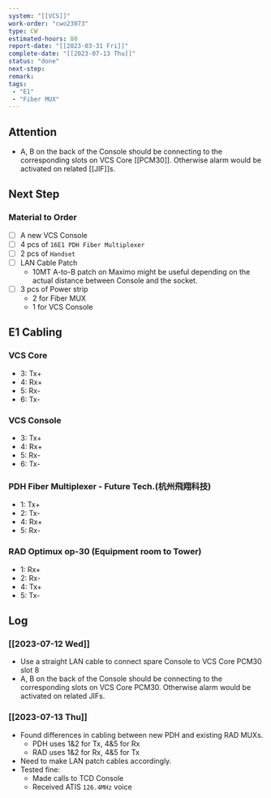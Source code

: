 ```yaml
---
system: "[[VCS]]"
work-order: "cwo23073"
type: CW
estimated-hours: 80
report-date: "[[2023-03-31 Fri]]"
complete-date: "[[2023-07-13 Thu]]"
status: "done"
next-step:
remark:
tags:
 - "E1"
 - "Fiber MUX"
---
```

## Attention
 - A, B on the back of the Console should be connecting to the corresponding slots on VCS Core [[PCM30]]. Otherwise alarm would be activated on related [[JIF]]s.
## Next Step
### Material to Order
- [ ] A new VCS Console
- [ ] 4 pcs of `16E1 PDH Fiber Multiplexer`
- [ ] 2 pcs of `Handset`
- [ ] LAN Cable Patch
	- 10MT A-to-B patch on Maximo might be useful depending on the actual distance between Console and the socket.
- [ ] 3 pcs of Power strip
	- 2 for Fiber MUX
	- 1 for VCS Console
 ## E1 Cabling
 ### VCS Core
 - 3: Tx+
 - 4: Rx+
 - 5: Rx-
 - 6: Tx-
 ### VCS Console
 - 3: Tx+
 - 4: Rx+
 - 5: Rx-
 - 6: Tx-
 ### PDH Fiber Multiplexer - Future Tech.(杭州飛翔科技)
 - 1: Tx+
 - 2: Tx-
 - 4: Rx+
 - 5: Rx-
 ### RAD Optimux op-30 (Equipment room to Tower)
 - 1: Rx+
 - 2: Rx-
 - 4: Tx+
 - 5: Tx-
## Log
### [[2023-07-12 Wed]]
- Use a straight LAN cable to connect spare Console to VCS Core PCM30 slot 8
- A, B on the back of the Console should be connecting to the corresponding slots on VCS Core PCM30. Otherwise alarm would be activated on related JIFs.
### [[2023-07-13 Thu]]
- Found differences in cabling between new PDH and existing RAD MUXs.
	- PDH uses 1&2 for Tx, 4&5 for Rx
	- RAD uses 1&2 for Rx, 4&5 for Tx
- Need to make LAN patch cables accordingly.
- Tested fine:
	- Made calls to TCD Console
	- Received ATIS `126.4MHz` voice
